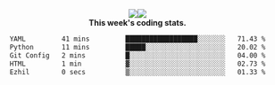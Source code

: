 <div align="center" style="display: flex; justify-content: center; align-items: center; height: auto;">
  <div style="display: flex; align-items: center;">
    <img src="https://github-readme-streak-stats.herokuapp.com/?user=innerviewer&theme=black-ice&hide_border=true&stroke=0000&background=0D1117&ring=0080FF&fire=0080FF&currStreakLabel=0080FF" style="height: auto;" />
  </div>
  <div>
    <img src="https://github-readme-stats-one-bice.vercel.app/api/top-langs/?username=innerviewer&role=OWNER,ORGANIZATION_MEMBER,COLLABORATOR&show_icons=true&count_private=true&hide_border=true&title_color=0080FF&icon_color=ffffff&text_color=c9d1d9&bg_color=0d1117" style="height: auto;" />
  </div>
</div>


<div align="center"><b>This week's coding stats.</b>
<!--START_SECTION:waka-->

```txt
YAML         41 mins         ██████████████████░░░░░░░   71.43 %
Python       11 mins         █████░░░░░░░░░░░░░░░░░░░░   20.02 %
Git Config   2 mins          █░░░░░░░░░░░░░░░░░░░░░░░░   04.00 %
HTML         1 min           ▓░░░░░░░░░░░░░░░░░░░░░░░░   02.73 %
Ezhil        0 secs          ▒░░░░░░░░░░░░░░░░░░░░░░░░   01.33 %
```

<!--END_SECTION:waka-->
</div>
